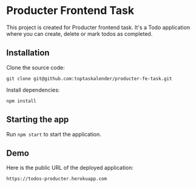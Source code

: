 # Producter Frontend Task

This project is created for Producter frontend task. It's a Todo application where you can create, delete or mark todos as completed.

## Installation

Clone the source code:

    git clone git@github.com:toptaskalender/producter-fe-task.git

Install dependencies:

    npm install

## Starting the app

Run `npm start` to start the application.

## Demo

Here is the public URL of the deployed application:

    https://todos-producter.herokuapp.com
